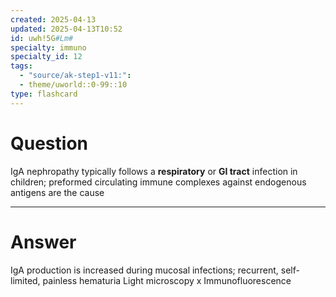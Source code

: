 ```yaml
---
created: 2025-04-13
updated: 2025-04-13T10:52
id: uwh!5G#Lm#
specialty: immuno
specialty_id: 12
tags:
  - "source/ak-step1-v11:": 
  - theme/uworld::0-99::10
type: flashcard
---
```


# Question
IgA nephropathy typically follows a **respiratory** or **GI tract** infection in children; preformed circulating immune complexes against endogenous antigens are the cause

---

# Answer
IgA production is increased during mucosal infections; recurrent, self-limited, painless hematuria   Light microscopy x Immunofluorescence